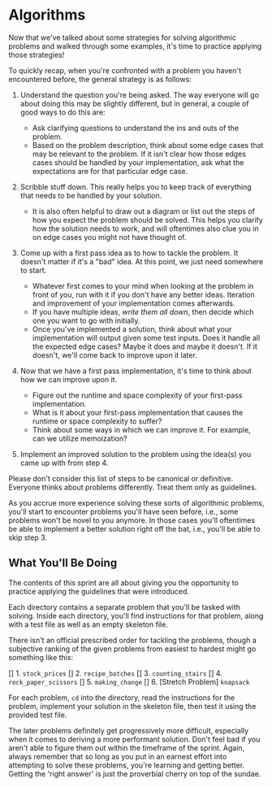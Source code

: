 # Algorithms

Now that we've talked about some strategies for solving algorithmic problems and walked through some examples, it's time to practice applying those strategies!

To quickly recap, when you're confronted with a problem you haven't encountered before, the general strategy is as follows:

1. Understand the question you're being asked. The way everyone will go about doing this may be slightly different, but in general, a couple of good ways to do this are:
   * Ask clarifying questions to understand the ins and outs of the problem.
   * Based on the problem description, think about some edge cases that may be relevant to the problem. If it isn't clear how those edges cases should be handled by your implementation, ask what the expectations are for that particular edge case.

2. Scribble stuff down. This really helps you to keep track of everything that needs to be handled by your solution.
   * It is also often helpful to draw out a diagram or list out the steps of how you expect the problem should be solved. This helps you clarify how the solution needs to work, and will oftentimes also clue you in on edge cases you might not have thought of.

 3. Come up with a first pass idea as to how to tackle the problem. It doesn't matter if it's a "bad" idea. At this point, we just need somewhere to start.
    * Whatever first comes to your mind when looking at the problem in front of you, run with it if you don't have any better ideas. Iteration and improvement of your implementation comes afterwards.
    * If you have multiple ideas, _write them all down_, then decide which one you want to go with initially.
    * Once you've implemented a solution, think about what your implementation will output given some test inputs. Does it handle all the expected edge cases? Maybe it does and maybe it doesn't. If it doesn't, we'll come back to improve upon it later.

 4. Now that we have a first pass implementation, it's time to think about how we can improve upon it.
    * Figure out the runtime and space complexity of your first-pass implementation.
    * What is it about your first-pass implementation that causes the runtime or space complexity to suffer?
    * Think about some ways in which we can improve it. For example, can we utilize memoization?

 5. Implement an improved solution to the problem using the idea(s) you came up with from step 4.

Please don't consider this list of steps to be canonical or definitive. Everyone thinks about problems differently. Treat them only as guidelines.

As you accrue more experience solving these sorts of algorithmic problems, you'll start to encounter problems you'll have seen before, i.e., some problems won't be novel to you anymore. In those cases you'll oftentimes be able to implement a better solution right off the bat, i.e., you'll be able to skip step 3.

## What You'll Be Doing

The contents of this sprint are all about giving you the opportunity to practice applying the guidelines that were introduced.

Each directory contains a separate problem that you'll be tasked with solving. Inside each directory, you'll find instructions for that problem, along with a test file as well as an empty skeleton file.

There isn't an official prescribed order for tackling the problems, though a subjective ranking of the given problems from easiest to hardest might go something like this:

 [] 1. `stock_prices`
 [] 2. `recipe_batches`
 [] 3. `counting_stairs`
 [] 4. `rock_paper_scissors`
 [] 5. `making_change`
 [] 6. [Stretch Problem] `knapsack`

For each problem, `cd` into the directory, read the instructions for the problem, implement your solution in the skeleton file, then test it using the provided test file.

The later problems definitely get progressively more difficult, especially when it comes to deriving a more performant solution. Don't feel bad if you aren't able to figure them out within the timeframe of the sprint. Again, always remember that so long as you put in an earnest effort into attempting to solve these problems, you're learning and getting better. Getting the 'right answer' is just the proverbial cherry on top of the sundae.
